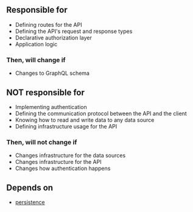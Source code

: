 ## Responsible for

- Defining routes for the API
- Defining the API's request and response types
- Declarative authorization layer
- Application logic

### Then, will change if

- Changes to GraphQL schema

## NOT responsible for

- Implementing authentication
- Defining the communication protocol between the API and the client
- Knowing how to read and write data to any data source
- Defining infrastructure usage for the API

### Then, will not change if
- Changes infrastructure for the data sources
- Changes infrastructure for the API
- Changes how authentication happens

## Depends on
- [persistence](src/persistence/readme.md)